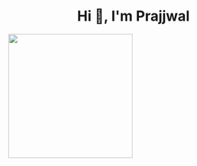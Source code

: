 <h1 align="center">Hi 👋, I'm Prajjwal</h1>
<img align="center" width="250" padding-left="500" src="https://raw.githubusercontent.com/gist/ManulMax/2d20af60d709805c55fd784ca7cba4b9/raw/bcfeac7604f674ace63623106eb8bb8471d844a6/github.gif" />




